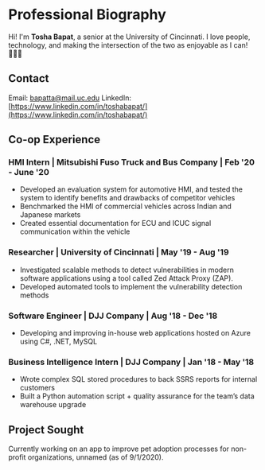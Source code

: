 # Professional Biography
Hi! I'm **Tosha Bapat**, a senior at the University of Cincinnati. I love people, technology, and making the intersection of the two as enjoyable as I can! 👩🏻‍💻

## Contact
Email: bapatta@mail.uc.edu
LinkedIn: [https://www.linkedin.com/in/toshabapat/](https://www.linkedin.com/in/toshabapat/)

## Co-op Experience
### HMI Intern | Mitsubishi Fuso Truck and Bus Company | Feb '20 - June '20

- Developed an evaluation system for automotive HMI, and tested the system to identify benefits and drawbacks of competitor vehicles
- Benchmarked the HMI of commercial vehicles across Indian and Japanese markets
- Created essential documentation for ECU and ICUC signal communication within the vehicle
### Researcher | University of Cincinnati | May '19 - Aug '19
- Investigated scalable methods to detect vulnerabilities in modern software applications using a tool called Zed Attack Proxy (ZAP).  
- Developed automated tools to implement the vulnerability detection methods

### Software Engineer | DJJ Company | Aug '18 - Dec '18

- Developing and improving in-house web applications hosted on Azure using C#, .NET, MySQL

### Business Intelligence Intern | DJJ Company | Jan '18  - May '18
- Wrote complex SQL stored procedures to back SSRS reports for internal customers
- Built a Python automation script + quality assurance for the team’s data warehouse upgrade

## Project Sought
Currently working on an app to improve pet adoption processes for non-profit organizations, unnamed (as of 9/1/2020).
